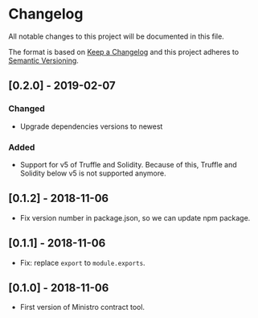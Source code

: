 # Changelog
All notable changes to this project will be documented in this file.

The format is based on [Keep a Changelog](http://keepachangelog.com/en/1.0.0/)
and this project adheres to [Semantic Versioning](http://semver.org/spec/v2.0.0.html).

## [0.2.0] - 2019-02-07
### Changed
- Upgrade dependencies versions to newest

### Added
- Support for v5 of Truffle and Solidity.
  Because of this, Truffle and Solidity below v5 is not supported anymore.

## [0.1.2] - 2018-11-06

- Fix version number in package.json, so we can update npm package.

## [0.1.1] - 2018-11-06
- Fix: replace `export` to `module.exports`.

## [0.1.0] - 2018-11-06
- First version of Ministro contract tool.

